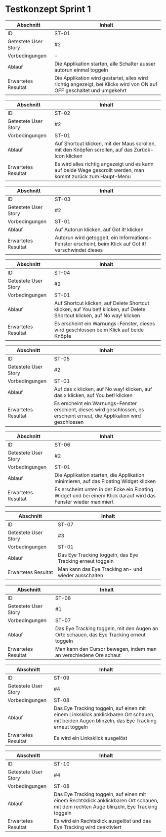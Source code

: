 # Testkonzept Sprint 1
Abschnitt | Inhalt
--- | ---
ID | ST-01
Getestete User Story | #2
Vorbedingungen | \-
Ablauf | Die Applikation starten, alle Schalter ausser autorun einmal toggeln
Erwartetes Resultat | Die Applikation wird gestartet, alles wird richtig angezeigt, bei Klicks wird von ON auf OFF geschaltet und umgekehrt

Abschnitt | Inhalt
--- | ---
ID | ST-02
Getestete User Story | #2
Vorbedingungen | ST-01
Ablauf | Auf Shortcut klicken, mit der Maus scrollen, mit den Knöpfen scrollen, auf das Zurück-Icon klicken
Erwartetes Resultat | Es wird alles richtig angezeigt und es kann auf beide Wege gescrollt werden, man kommt zurück zum Haupt-Menu

Abschnitt | Inhalt
--- | ---
ID | ST-03
Getestete User Story | #2
Vorbedingungen | ST-01
Ablauf | Auf Autorun klicken, auf Got it! klicken
Erwartetes Resultat | Autorun wird getoggelt, ein Informations-Fenster erscheint, beim Klick auf Got it! verschwindet dieses

Abschnitt | Inhalt
--- | ---
ID | ST-04
Getestete User Story | #2
Vorbedingungen | ST-01
Ablauf | Auf Shortcut klicken, auf Delete Shortcut klicken, auf You bet! klicken, auf Delete Shortcut klicken, auf No way! klicken
Erwartetes Resultat | Es erscheint ein Warnungs-Fenster, dieses wird geschlossen beim Klick auf beide Knöpfe

Abschnitt | Inhalt
--- | ---
ID | ST-05
Getestete User Story | #2
Vorbedingungen | ST-01
Ablauf | Auf das x klicken, auf No way! klicken, auf das x klicken, auf You bet! klicken
Erwartetes Resultat | Es erscheint ein Warnungs-Fenster erschient, dieses wird geschlossen, es erscheint erneut, die Applikation wird geschlossen

Abschnitt | Inhalt
--- | ---
ID | ST-06
Getestete User Story | #2
Vorbedingungen | ST-01
Ablauf | Die Applikation starten, die Applikation minimieren, auf das Floating Widget klicken
Erwartetes Resultat | Es erscheint unten in der Ecke ein Floating Widget und bei einem Klick darauf wird das Fenster wieder maximiert

Abschnitt | Inhalt
--- | ---
ID | ST-07
Getestete User Story | #3
Vorbedingungen | ST-01
Ablauf | Das Eye Tracking toggeln, das Eye Tracking erneut toggeln
Erwartetes Resultat | Man kann das Eye Tracking an- und wieder ausschalten

Abschnitt | Inhalt
--- | ---
ID | ST-08
Getestete User Story | #1
Vorbedingungen | ST-07
Ablauf | Das Eye Tracking toggeln, mit den Augen an Orte schauen, das Eye Tracking erneut toggeln
Erwartetes Resultat | Man kann den Cursor bewegen, indem man an verschiedene Ore schaut

Abschnitt | Inhalt
--- | ---
ID | ST-09
Getestete User Story | #4
Vorbedingungen | ST-08
Ablauf | Das Eye Tracking toggeln, auf einen mit einem Linksklick anklickbaren Ort schauen, mit beiden Augen blinzeln, das Eye Tracking erneut toggeln
Erwartetes Resultat | Es wird ein Linksklick ausgelöst

Abschnitt | Inhalt
--- | ---
ID | ST-10
Getestete User Story | #4
Vorbedingungen | ST-08
Ablauf | Das Eye Tracking toggeln, auf einen mit einem Rechtsklick anklickbaren Ort schauen, mit dem rechten Auge blinzeln, Eye Tracking toggeln
Erwartetes Resultat | Es wird ein Rechtsklick ausgelöst und das Eye Tracking wird deaktiviert
